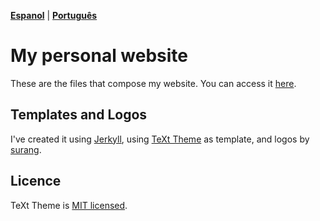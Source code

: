 **[Espanol](https://github.com/gustavosabbag/gustavosabbag.github.io/blob/master/README-espanol.md)** | **[Português](https://github.com/gustavosabbag/gustavosabbag.github.io/blob/master/README-portugues.md)**

# My personal website

These are the files that compose my website. You can access it
[here](https://gustavosabbag.github.io/en).

## Templates and Logos

I've created it using [Jerkyll](https://jekyllrb.com/), using [TeXt Theme](https://github.com/kitian616/jekyll-TeXt-theme) as template, and logos by [surang](https://www.flaticon.com/br/autores/surang).

## Licence

TeXt Theme is [MIT licensed](https://github.com/kitian616/jekyll-TeXt-theme/blob/master/LICENSE).
